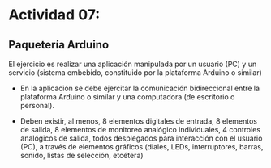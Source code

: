 # Actividad 07: 
## Paquetería Arduino

El ejercicio es realizar una aplicación manipulada por un usuario (PC) y un servicio (sistema embebido, constituido por la plataforma Arduino o similar)

* En la aplicación se debe ejercitar la comunicación bidireccional entre la plataforma Arduino o similar y una computadora (de escritorio o personal).

* Deben existir, al menos, 8 elementos digitales de entrada, 8 elementos de salida, 8 elementos de monitoreo analógico individuales, 4 controles analógicos de salida, todos desplegados para interacción con el usuario (PC), a través de elementos gráficos (diales, LEDs, interruptores, barras, sonido, listas de selección, etcétera)

